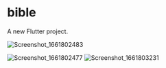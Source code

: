 # bible

A new Flutter project.

![Screenshot_1661802483](https://user-images.githubusercontent.com/60282806/187312563-4397d429-5718-41c6-842e-8983007b89f6.png)

![Screenshot_1661802477](https://user-images.githubusercontent.com/60282806/187312828-7026cee3-2475-432a-b5dc-279c711d8ac0.png)
![Screenshot_1661803231](https://user-images.githubusercontent.com/60282806/187312954-4f61d29d-201c-46c9-97b7-54ea45439da0.png)

